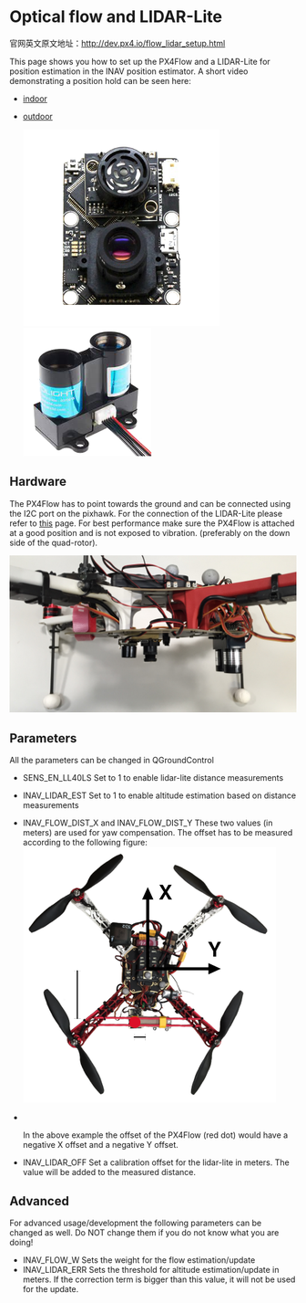 # Optical flow and LIDAR-Lite

官网英文原文地址：http://dev.px4.io/flow_lidar_setup.html

This page shows you how to set up the PX4Flow and a LIDAR-Lite for position estimation in the INAV position estimator. A short video demonstrating a position hold can be seen here:

* [indoor](https://www.youtube.com/watch?v=MtmWYCEEmS8) 
* [outdoor](https://www.youtube.com/watch?v=4MEEeTQiWrQ)

  ![px4flow](../pictures/hardware\px4flow.png)
  ![lidarlite](../pictures/hardware\lidarlite.png)


## Hardware

The PX4Flow has to point towards the ground and can be connected using the I2C port on the pixhawk.
For the connection of the LIDAR-Lite please refer to [this](https://pixhawk.org/peripherals/rangefinder?s[]=lidar) page.
For best performance make sure the PX4Flow is attached at a good position and is not exposed to vibration. \(preferably on the down side of the quad-rotor\).

![flow_lidar_attached](../pictures/hardware\flow_lidar_attached.jpg)

## Parameters

All the parameters can be changed in QGroundControl

* SENS\_EN\_LL40LS
  Set to 1 to enable lidar-lite distance measurements

* INAV\_LIDAR\_EST
  Set to 1 to enable altitude estimation based on distance measurements

* INAV\_FLOW\_DIST\_X and INAV\_FLOW\_DIST\_Y
  These two values \(in meters\) are used for yaw compensation.
  The offset has to be measured according to the following figure:
   ![flowing](../pictures/hardware\px4flow_offset.png)

* ​

  In the above example the offset of the PX4Flow \(red dot\) would have a negative X offset and a negative Y offset.

* INAV\_LIDAR\_OFF
  Set a calibration offset for the lidar-lite in meters. The value will be added to the measured distance.


## Advanced

For advanced usage\/development the following parameters can be changed as well. Do NOT change them if you do not know what you are doing!

* INAV\_FLOW\_W
  Sets the weight for the flow estimation\/update
* INAV\_LIDAR\_ERR
  Sets the threshold for altitude estimation\/update in meters. If the correction term is bigger than this value, it will not be used for the update.

